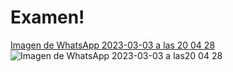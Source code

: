 # Examen!
[Imagen de WhatsApp 2023-03-03 a las 20 04 28](https://user-images.githubusercontent.com/119340523/222868604-c73e0fc0-a826-49a6-aa99-a2db40df90ad.jpg)
![Imagen de WhatsApp 2023-03-03 a las20 04 28](https://user-images.githubusercontent.com/119340523/222868605-7bf85eee-f448-4f32-a3a6-c0af90d1343c.jpg)
